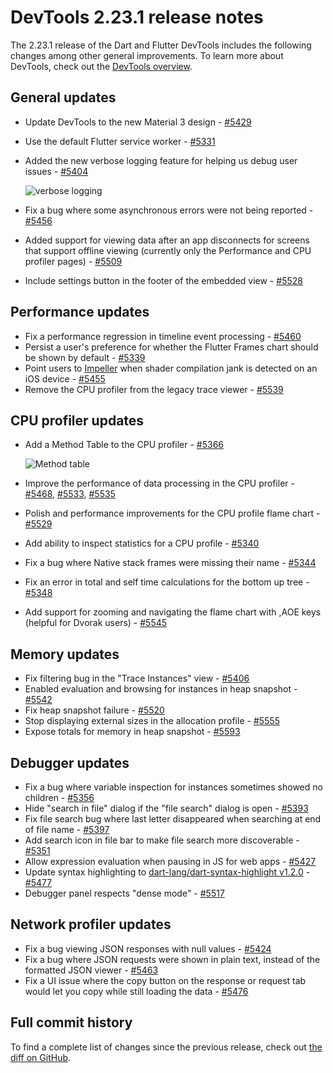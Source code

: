 # DevTools 2.23.1 release notes

The 2.23.1 release of the Dart and Flutter DevTools
includes the following changes among other general improvements.
To learn more about DevTools, check out the
[DevTools overview](https://docs.flutter.dev/tools/devtools).

## General updates

* Update DevTools to the new Material 3 design -
  [#5429](https://github.com/flutter/devtools/pull/5429)
* Use the default Flutter service worker -
  [#5331](https://github.com/flutter/devtools/pull/5331)
* Added the new verbose logging feature for helping us debug user issues -
  [#5404](https://github.com/flutter/devtools/pull/5404)

  ![verbose logging](/assets/docs/tools/devtools/release-notes/images-2.23.1/verbose-logging.png "verbose_logging")

* Fix a bug where some asynchronous errors were not being reported -
  [#5456](https://github.com/flutter/devtools/pull/5456)
* Added support for viewing data after an app disconnects for
  screens that support offline viewing
  (currently only the Performance and CPU profiler pages) -
  [#5509](https://github.com/flutter/devtools/pull/5509)
* Include settings button in the footer of the embedded view -
  [#5528](https://github.com/flutter/devtools/pull/5528)

## Performance updates

* Fix a performance regression in timeline event processing -
  [#5460](https://github.com/flutter/devtools/pull/5460)
* Persist a user's preference for whether the
  Flutter Frames chart should be shown by default -
  [#5339](https://github.com/flutter/devtools/pull/5339)
* Point users to [Impeller](https://docs.flutter.dev/perf/impeller) when
  shader compilation jank is detected on an iOS device -
  [#5455](https://github.com/flutter/devtools/pull/5455)
* Remove the CPU profiler from the legacy trace viewer -
  [#5539](https://github.com/flutter/devtools/pull/5539)

## CPU profiler updates

* Add a Method Table to the CPU profiler -
  [#5366](https://github.com/flutter/devtools/pull/5366)

  ![Method table](/assets/docs/tools/devtools/release-notes/images-2.23.1/cpu-method-table.png "method_table")

* Improve the performance of data processing in the CPU profiler -
  [#5468](https://github.com/flutter/devtools/pull/5468),
  [#5533](https://github.com/flutter/devtools/pull/5533),
  [#5535](https://github.com/flutter/devtools/pull/5535)
* Polish and performance improvements for the CPU profile flame chart -
  [#5529](https://github.com/flutter/devtools/pull/5529)
* Add ability to inspect statistics for a CPU profile -
  [#5340](https://github.com/flutter/devtools/pull/5340)
* Fix a bug where Native stack frames were missing their name -
  [#5344](https://github.com/flutter/devtools/pull/5344)
* Fix an error in total and self time calculations for the bottom up tree -
  [#5348](https://github.com/flutter/devtools/pull/5348)
* Add support for zooming and navigating the flame chart
  with ,AOE keys (helpful for Dvorak users) -
  [#5545](https://github.com/flutter/devtools/pull/5545)

## Memory updates

* Fix filtering bug in the "Trace Instances" view -
  [#5406](https://github.com/flutter/devtools/pull/5406)
* Enabled evaluation and browsing for instances in heap snapshot -
  [#5542](https://github.com/flutter/devtools/pull/5542)
* Fix heap snapshot failure -
  [#5520](https://github.com/flutter/devtools/pull/5520)
* Stop displaying external sizes in the allocation profile -
  [#5555](https://github.com/flutter/devtools/pull/5555)
* Expose totals for memory in heap snapshot -
  [#5593](https://github.com/flutter/devtools/pull/5593)

## Debugger updates

* Fix a bug where variable inspection
  for instances sometimes showed no children -
  [#5356](https://github.com/flutter/devtools/pull/5356)
* Hide "search in file" dialog if the "file search" dialog is open -
  [#5393](https://github.com/flutter/devtools/pull/5393)
* Fix file search bug where last letter disappeared when
  searching at end of file name -
  [#5397](https://github.com/flutter/devtools/pull/5397)
* Add search icon in file bar to make file search more discoverable -
  [#5351](https://github.com/flutter/devtools/issues/5351)
* Allow expression evaluation when pausing in JS for web apps -
  [#5427](https://github.com/flutter/devtools/pull/5427)
* Update syntax highlighting to
  [dart-lang/dart-syntax-highlight v1.2.0](https://github.com/dart-lang/dart-syntax-highlight/blob/master/CHANGELOG.md#120-2023-01-30) -
  [#5477](https://github.com/flutter/devtools/pull/5477)
* Debugger panel respects "dense mode" -
  [#5517](https://github.com/flutter/devtools/pull/5517)

## Network profiler updates

* Fix a bug viewing JSON responses with null values -
  [#5424](https://github.com/flutter/devtools/pull/5424)
* Fix a bug where JSON requests were shown in plain text,
  instead of the formatted JSON viewer -
  [#5463](https://github.com/flutter/devtools/pull/5463)
* Fix a UI issue where the copy button on the response or request tab
  would let you copy while still loading the data -
  [#5476](https://github.com/flutter/devtools/pull/5476)

## Full commit history

To find a complete list of changes since the previous release,
check out
[the diff on GitHub](https://github.com/flutter/devtools/compare/v2.22.2...v2.23.1).
